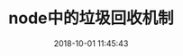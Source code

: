 ---
title: node中的垃圾回收机制
date: 2018-10-01 11:45:43
tags: [Node]
categories: [Node]
description: node中的垃圾回收机制简单的讲解
---